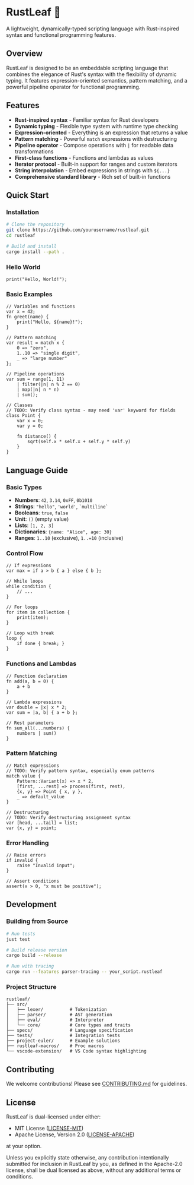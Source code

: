 # RustLeaf 🍂

A lightweight, dynamically-typed scripting language with Rust-inspired syntax and functional programming features.

<!-- TODO: Before open sourcing
- [ ] Verify all code examples compile and run
- [ ] Update installation instructions after crates.io publish  
- [ ] Add CI badges once GitHub Actions are set up
- [ ] Update GitHub username in clone URL
-->

## Overview

RustLeaf is designed to be an embeddable scripting language that combines the elegance of Rust's syntax with the flexibility of dynamic typing. It features expression-oriented semantics, pattern matching, and a powerful pipeline operator for functional programming.

## Features

- **Rust-inspired syntax** - Familiar syntax for Rust developers
- **Dynamic typing** - Flexible type system with runtime type checking
- **Expression-oriented** - Everything is an expression that returns a value
- **Pattern matching** - Powerful `match` expressions with destructuring
- **Pipeline operator** - Compose operations with `|` for readable data transformations
- **First-class functions** - Functions and lambdas as values
- **Iterator protocol** - Built-in support for ranges and custom iterators
- **String interpolation** - Embed expressions in strings with `${...}`
- **Comprehensive standard library** - Rich set of built-in functions

## Quick Start

### Installation

<!-- TODO: Update once published to crates.io -->
```bash
# Clone the repository
git clone https://github.com/yourusername/rustleaf.git
cd rustleaf

# Build and install
cargo install --path .
```

### Hello World

```rustleaf
print("Hello, World!");
```

### Basic Examples

```rustleaf
// Variables and functions
var x = 42;
fn greet(name) {
    print("Hello, ${name}!");
}

// Pattern matching
var result = match x {
    0 => "zero",
    1..10 => "single digit",
    _ => "large number"
};

// Pipeline operations
var sum = range(1, 11)
    | filter(|n| n % 2 == 0)
    | map(|n| n * n)
    | sum();

// Classes
// TODO: Verify class syntax - may need 'var' keyword for fields
class Point {
    var x = 0;
    var y = 0;
    
    fn distance() {
        sqrt(self.x * self.x + self.y * self.y)
    }
}
```

## Language Guide

### Basic Types

- **Numbers**: `42`, `3.14`, `0xFF`, `0b1010`
- **Strings**: `"hello"`, `'world'`, `` `multiline` ``
- **Booleans**: `true`, `false`
- **Unit**: `()` (empty value)
- **Lists**: `[1, 2, 3]`
- **Dictionaries**: `{name: "Alice", age: 30}`
- **Ranges**: `1..10` (exclusive), `1..=10` (inclusive)

### Control Flow

```rustleaf
// If expressions
var max = if a > b { a } else { b };

// While loops
while condition {
    // ...
}

// For loops
for item in collection {
    print(item);
}

// Loop with break
loop {
    if done { break; }
}
```

### Functions and Lambdas

```rustleaf
// Function declaration
fn add(a, b = 0) {
    a + b
}

// Lambda expressions
var double = |x| x * 2;
var sum = |a, b| { a + b };

// Rest parameters
fn sum_all(...numbers) {
    numbers | sum()
}
```

### Pattern Matching

```rustleaf
// Match expressions
// TODO: Verify pattern syntax, especially enum patterns
match value {
    Pattern::Variant(x) => x * 2,
    [first, ...rest] => process(first, rest),
    {x, y} => Point { x, y },
    _ => default_value
}

// Destructuring  
// TODO: Verify destructuring assignment syntax
var [head, ...tail] = list;
var {x, y} = point;
```

### Error Handling

```rustleaf
// Raise errors
if invalid {
    raise "Invalid input";
}

// Assert conditions
assert(x > 0, "x must be positive");
```

## Development

### Building from Source

```bash
# Run tests
just test

# Build release version
cargo build --release

# Run with tracing
cargo run --features parser-tracing -- your_script.rustleaf
```

### Project Structure

```
rustleaf/
├── src/
│   ├── lexer/          # Tokenization
│   ├── parser/         # AST generation  
│   ├── eval/           # Interpreter
│   └── core/           # Core types and traits
├── specs/              # Language specification
├── tests/              # Integration tests
├── project-euler/      # Example solutions
├── rustleaf-macros/    # Proc macros
└── vscode-extension/   # VS Code syntax highlighting
```

## Contributing

We welcome contributions! Please see [CONTRIBUTING.md](CONTRIBUTING.md) for guidelines.

## License

RustLeaf is dual-licensed under either:

- MIT License ([LICENSE-MIT](LICENSE-MIT))
- Apache License, Version 2.0 ([LICENSE-APACHE](LICENSE-APACHE))

at your option.

Unless you explicitly state otherwise, any contribution intentionally submitted
for inclusion in RustLeaf by you, as defined in the Apache-2.0 license, shall
be dual licensed as above, without any additional terms or conditions.